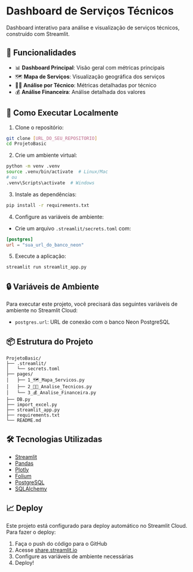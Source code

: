 # Dashboard de Serviços Técnicos

Dashboard interativo para análise e visualização de serviços técnicos, construído com Streamlit.

## 🌟 Funcionalidades

- 📊 **Dashboard Principal**: Visão geral com métricas principais
- 🗺️ **Mapa de Serviços**: Visualização geográfica dos serviços
- 👨‍🔧 **Análise por Técnico**: Métricas detalhadas por técnico
- 💰 **Análise Financeira**: Análise detalhada dos valores

## 🚀 Como Executar Localmente

1. Clone o repositório:
```bash
git clone [URL_DO_SEU_REPOSITORIO]
cd ProjetoBasic
```

2. Crie um ambiente virtual:
```bash
python -m venv .venv
source .venv/bin/activate  # Linux/Mac
# ou
.venv\Scripts\activate  # Windows
```

3. Instale as dependências:
```bash
pip install -r requirements.txt
```

4. Configure as variáveis de ambiente:
- Crie um arquivo `.streamlit/secrets.toml` com:
```toml
[postgres]
url = "sua_url_do_banco_neon"
```

5. Execute a aplicação:
```bash
streamlit run streamlit_app.py
```

## 🔒 Variáveis de Ambiente

Para executar este projeto, você precisará das seguintes variáveis de ambiente no Streamlit Cloud:

- `postgres.url`: URL de conexão com o banco Neon PostgreSQL

## 📦 Estrutura do Projeto

```
ProjetoBasic/
├── .streamlit/
│   └── secrets.toml
├── pages/
│   ├── 1_🗺️_Mapa_Servicos.py
│   ├── 2_👨‍🔧_Analise_Tecnicos.py
│   └── 3_💰_Analise_Financeira.py
├── DB.py
├── import_excel.py
├── streamlit_app.py
├── requirements.txt
└── README.md
```

## 🛠️ Tecnologias Utilizadas

- [Streamlit](https://streamlit.io/)
- [Pandas](https://pandas.pydata.org/)
- [Plotly](https://plotly.com/)
- [Folium](https://python-visualization.github.io/folium/)
- [PostgreSQL](https://www.postgresql.org/)
- [SQLAlchemy](https://www.sqlalchemy.org/)

## 📈 Deploy

Este projeto está configurado para deploy automático no Streamlit Cloud.
Para fazer o deploy:

1. Faça o push do código para o GitHub
2. Acesse [share.streamlit.io](https://share.streamlit.io)
3. Configure as variáveis de ambiente necessárias
4. Deploy!

